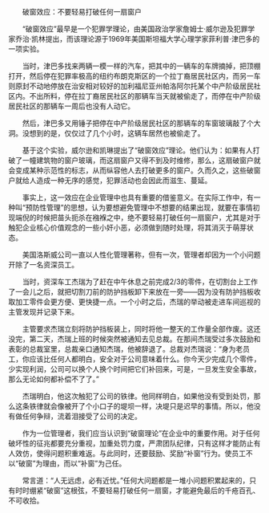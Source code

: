 　　破窗效应：不要轻易打破任何一扇窗户

　　“破窗效应”最早是一个犯罪学理论，由美国政治学家詹姆士·威尔逊及犯罪学家乔治·凯林提出，而该理论源于1969年美国斯坦福大学心理学家菲利普·津巴多的一项实验。

　　当时，津巴多找来两辆一模一样的汽车，把其中的一辆车的车牌摘掉，把顶棚打开，然后停在犯罪率极高的纽约布朗克斯区的一个拉丁裔居民社区内，而另一车则原封不动地停放在治安相对较好的加利福尼亚州帕洛阿尔托某个中产阶级居民社区内。不出所料，停在拉丁裔居民社区的那辆车当天就被偷走了，而停在中产阶级居民社区的那辆车一周后也没有人动它。

　　然后，津巴多又用锤子把停在中产阶级居民社区的那辆车的车窗玻璃敲了个大洞。没想到的是，仅仅过了几个小时，这辆车居然也被偷走了。

　　基于这个实验，威尔逊和凯琳提出了“破窗效应”理论。他们认为：如果有人打破了一幢建筑物的窗户玻璃，而这扇窗户又得不到及时维修，那么，这扇破窗户就会变成某种示范性的标志，从而纵容他人去打破更多的窗户。久而久之，这些破窗户就给人造成一种无序的感觉，犯罪活动也会因此而滋生、蔓延。

　　事实上，这一效应在企业管理中也具有重要的借鉴意义。在实际工作中，有一种叫“预防性管理”的思想，认为要想避免管理中不想要的结果出现，就要在事情初现端倪的时候把苗头扼杀在襁褓之中，绝不要轻易打破任何一扇窗户，尤其是对于触犯企业核心价值观念的一些小奸小恶，必须做到随时处理，将其消灭于萌芽状态。

　　美国洛斯威公司一直以人性化管理著称，但有一次，管理者却因为一个小问题开除了一名资深员工。

　　当时，资深车工杰瑞为了赶在中午休息之前完成2/3的零件，在切割台上工作了一会儿之后，就把切割刀前的防护挡板卸下来放在一旁——因为没有防护挡板收取加工零件会更方便、更快捷一点。一个小时之后，杰瑞的举动被走进车间巡视的主管发现并记录下来。

　　主管要求杰瑞立刻将防护挡板装上，同时将他一整天的工作量全部作废。这还没完，第二天，杰瑞上班的时候突然被通知去见总裁。在那间杰瑞受过多次鼓励和表彰的总裁室里，总裁亲口通知杰瑞，他被辞退了。总裁对杰瑞说：“身为老员工，你应该比任何人都明白，安全对于公司意味着什么。你今天少完成几个零件，少实现利润，公司可以换个人换个时间把它们补回来，可是，一旦发生安全事故，那么无论如何都补偿不了了。”

　　杰瑞明白，他这次触犯了公司的铁律。他同样明白，如果他没有受到处罚，那么这条铁律就会像被开了个小口子的堤坝一样，决堤只是迟早的事情。所以，他没有做任何争辩，流着泪接受了公司的决定。

　　作为一位管理者，我们应当认识到“破窗理论”在企业中的重要作用。对于任何破坏性的征兆都要充分重视，加重处罚力度，严肃团队纪律，只有这样才能防止有人效仿，使得问题积重难返。与此同时，还要鼓励、奖励“补窗”行为。使员工不以“破窗”为理由，而以“补窗”为己任。

　　常言道：“人无远虑，必有近忧。”任何大问题都是一堆小问题积累起来的，只有时时绷紧“破窗”这根弦，不要轻易打破任何一扇窗，才能避免最后的千疮百孔、不可收拾。